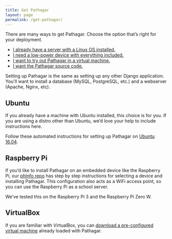 ```yaml
---
title: Get Pathagar
layout: page
permalink: /get-pathagar/
---
```


There are many ways to get Pathagar. Choose the option that’s right for your
deployment.

- [I already have a server with a Linux OS installed.](#ubuntu)
- [I need a low-power device with everything included.](#raspberry-pi)
- [I want to try out Pathagar in a virtual machine.](#virtualbox)
- [I want the Pathagar source code.](https://github.com/pathagarbooks/pathagar)

Setting up Pathagar is the same as setting up any other Django application.
You'll want to install a database (MySQL, PostgreSQL, etc.) and a webserver
(Apache, Nginx, etc).


## Ubuntu

If you already have a machine with Ubuntu installed, this choice is for you. If
you are using a distro other than Ubuntu, we’d love your help to include
instructions here.

Follow these automated instructions for setting up Pathagar on [Ubuntu
16.04](https://github.com/alexkleider/phInfo/blob/master/ubuntu.md).


## Raspberry Pi

If you’d like to install Pathagar on an embedded device like the Raspberry Pi,
our [phInfo repo](https://github.com/alexKleider/phInfo) has step by step
instructions for selecting a device and installing Pathagar. This configuration
also acts as a WiFi access point, so you can use the Raspberry Pi as a school
server.

We’ve tested this on the Raspberry Pi 3 and the Raspberry Pi Zero W.


## VirtualBox

If you are familiar with VirtualBox, you can [download a pre-configured virtual
machine](https://drive.google.com/drive/folders/1BEsnANYZRepFY-DgpdvZcTfnoM6YrktQ?usp=sharing)
already loaded with Pathagar.
